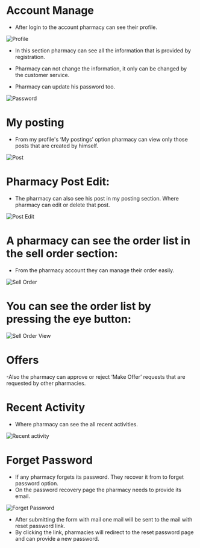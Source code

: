 # Account Manage

- After login to the account pharmacy can see their profile.

![Profile](/screenshots/profile.png)

- In this section pharmacy can see all the information that is provided by registration.
- Pharmacy can not change the information, it only can be changed by the customer service.

- Pharmacy can update his password too.

![Password](/screenshots/password.png)

# My posting

- From my profile's ‘My postings’ option pharmacy can view only those posts that are created by himself.

![Post](/screenshots/post.png)

# Pharmacy Post Edit:

- The pharmacy can also see his post in my posting section. Where pharmacy can edit or delete that post.

![Post Edit](/screenshots/post-edit.png)

# A pharmacy can see the order list in the sell order section:

- From the pharmacy account they can manage their order easily.

![Sell Order](/screenshots/sell-order.png)

# You can see the order list by pressing the eye button:

![Sell Order View](/screenshots/sell-order-view.png)

# Offers

-Also the pharmacy can approve or reject ‘Make Offer’ requests that are requested by other pharmacies.

# Recent Activity

- Where pharmacy can see the all recent activities.

![Recent activity](/screenshots/recent-activity.png)

# Forget Password

- If any pharmacy forgets its password. They recover it from to forget password option.
- On the password recovery page the pharmacy needs to provide its email.

![ Forget Password](/screenshots/forgot-password.png)

- After submitting the form with mail one mail will be sent to the mail with reset password link.
- By clicking the link, pharmacies will redirect to the reset password page and can provide a new password.
